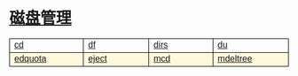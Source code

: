 # [磁盘管理](/linuxcommand/disk_management/index)

<style type="text/css">
#customers{
	font-family:"Trebuchet MS", Arial, Helvetica, sans-serif;
	border: 1;
	width: 100%;
	border-collapse:collapse; 
}
#customers td, #customers th{
	width: 220;
	font-size:1em;
	border:1px solid #000000;
}

#customers tr.alt td{
	color:#000000;
	background-color:#FFF8DC;
}
</style>
<table  id="customers">
<tr>
	<td width="220"><a href="/#/linuxcommand/disk_management/cd">cd</a></td>
	<td width="220"><a href="/#/linuxcommand/disk_management/df">df</a></td>
	<td width="220"><a href="/#/linuxcommand/disk_management/dirs">dirs</a></td>
	<td width="220"><a href="/#/linuxcommand/disk_management/du">du</a></td>
</tr>
<tr class="alt">
	<td><a href="/#/linuxcommand/disk_management/edquota">edquota</a></td>
	<td><a href="/#/linuxcommand/disk_management/eject">eject</a></td>
	<td><a href="/#/linuxcommand/disk_management/mcd">mcd</a></td>
	<td><a href="/#/linuxcommand/disk_management/mdeltree">mdeltree</a></td>
</tr>
</table>
